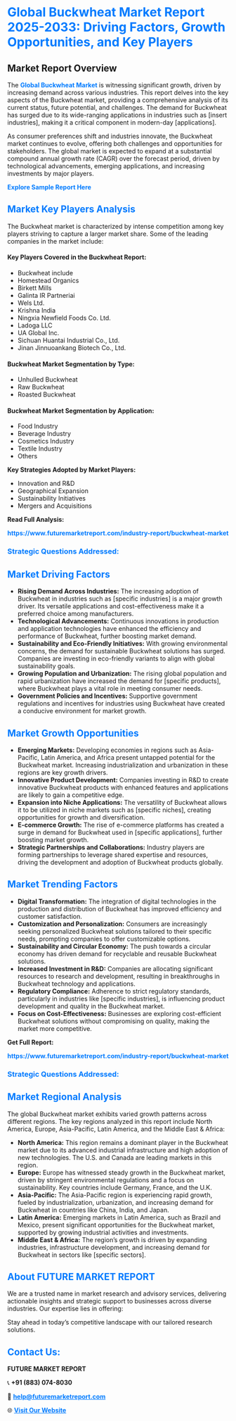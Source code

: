 <h1 style="color: #007BFF;">Global Buckwheat Market Report 2025-2033: Driving Factors, Growth Opportunities, and Key Players</h1>

<section id="overview">
<h2>Market Report Overview</h2>
<p>The <a href="https://www.futuremarketreport.com/industry-report/buckwheat-market" style="color: #007BFF; text-decoration: none;"><strong>Global Buckwheat Market</strong></a> is witnessing significant growth, driven by increasing demand across various industries. This report delves into the key aspects of the Buckwheat market, providing a comprehensive analysis of its current status, future potential, and challenges. The demand for Buckwheat has surged due to its wide-ranging applications in industries such as [insert industries], making it a critical component in modern-day [applications].</p>
<p>As consumer preferences shift and industries innovate, the Buckwheat market continues to evolve, offering both challenges and opportunities for stakeholders. The global market is expected to expand at a substantial compound annual growth rate (CAGR) over the forecast period, driven by technological advancements, emerging applications, and increasing investments by major players.</p>
</section>

<section id="overview">
<p><a href="https://www.futuremarketreport.com/request-sample/reportId=99074" style="color: #007BFF; text-decoration: none;"><strong>Explore Sample Report Here</strong></a></p>
</section>

<section id="key-players">
<h2 style="color: #007BFF;">Market Key Players Analysis</h2>
<p>The Buckwheat market is characterized by intense competition among key players striving to capture a larger market share. Some of the leading companies in the market include:</p>
<h4>Key Players Covered in the Buckwheat Report:</h4>
<ul><li>Buckwheat include</li><li>Homestead Organics</li><li>Birkett Mills</li><li>Galinta IR Partneriai</li><li>Wels Ltd.</li><li>Krishna India</li><li>Ningxia Newfield Foods Co. Ltd.</li><li>Ladoga LLC</li><li>UA Global Inc.</li><li>Sichuan Huantai Industrial Co., Ltd.</li><li>Jinan Jinnuoankang Biotech Co., Ltd.</li></ul>
<h4>Buckwheat Market Segmentation by Type:</h4>
<ul><li>Unhulled Buckwheat</li><li>Raw Buckwheat</li><li>Roasted Buckwheat</li></ul>

<h4>Buckwheat Market Segmentation by Application:</h4>
<ul><li>Food Industry</li><li>Beverage Industry</li><li>Cosmetics Industry</li><li>Textile Industry</li><li>Others</li></ul>
<p><strong>Key Strategies Adopted by Market Players:</strong></p>
<ul>
<li>Innovation and R&D</li>
<li>Geographical Expansion</li>
<li>Sustainability Initiatives</li>
<li>Mergers and Acquisitions</li>
</ul>
</section>

<section>
<p><strong>Read Full Analysis: </strong></p><a href="https://www.futuremarketreport.com/industry-report/buckwheat-market" style="color: #007BFF; text-decoration: none;"><strong>https://www.futuremarketreport.com/industry-report/buckwheat-market</strong></a>
<h3 style="color: #007BFF;">Strategic Questions Addressed:</h3>
</section>

<section id="driving-factors">
<h2 style="color: #007BFF;">Market Driving Factors</h2>
<ul>
<li><strong>Rising Demand Across Industries:</strong> The increasing adoption of Buckwheat in industries such as [specific industries] is a major growth driver. Its versatile applications and cost-effectiveness make it a preferred choice among manufacturers.</li>
<li><strong>Technological Advancements:</strong> Continuous innovations in production and application technologies have enhanced the efficiency and performance of Buckwheat, further boosting market demand.</li>
<li><strong>Sustainability and Eco-Friendly Initiatives:</strong> With growing environmental concerns, the demand for sustainable Buckwheat solutions has surged. Companies are investing in eco-friendly variants to align with global sustainability goals.</li>
<li><strong>Growing Population and Urbanization:</strong> The rising global population and rapid urbanization have increased the demand for [specific products], where Buckwheat plays a vital role in meeting consumer needs.</li>
<li><strong>Government Policies and Incentives:</strong> Supportive government regulations and incentives for industries using Buckwheat have created a conducive environment for market growth.</li>
</ul>
</section>

<section id="growth-opportunities">
<h2 style="color: #007BFF;">Market Growth Opportunities</h2>
<ul>
<li><strong>Emerging Markets:</strong> Developing economies in regions such as Asia-Pacific, Latin America, and Africa present untapped potential for the Buckwheat market. Increasing industrialization and urbanization in these regions are key growth drivers.</li>
<li><strong>Innovative Product Development:</strong> Companies investing in R&D to create innovative Buckwheat products with enhanced features and applications are likely to gain a competitive edge.</li>
<li><strong>Expansion into Niche Applications:</strong> The versatility of Buckwheat allows it to be utilized in niche markets such as [specific niches], creating opportunities for growth and diversification.</li>
<li><strong>E-commerce Growth:</strong> The rise of e-commerce platforms has created a surge in demand for Buckwheat used in [specific applications], further boosting market growth.</li>
<li><strong>Strategic Partnerships and Collaborations:</strong> Industry players are forming partnerships to leverage shared expertise and resources, driving the development and adoption of Buckwheat products globally.</li>
</ul>
</section>

<section id="trending-factors">
<h2 style="color: #007BFF;">Market Trending Factors</h2>
<ul>
<li><strong>Digital Transformation:</strong> The integration of digital technologies in the production and distribution of Buckwheat has improved efficiency and customer satisfaction.</li>
<li><strong>Customization and Personalization:</strong> Consumers are increasingly seeking personalized Buckwheat solutions tailored to their specific needs, prompting companies to offer customizable options.</li>
<li><strong>Sustainability and Circular Economy:</strong> The push towards a circular economy has driven demand for recyclable and reusable Buckwheat solutions.</li>
<li><strong>Increased Investment in R&D:</strong> Companies are allocating significant resources to research and development, resulting in breakthroughs in Buckwheat technology and applications.</li>
<li><strong>Regulatory Compliance:</strong> Adherence to strict regulatory standards, particularly in industries like [specific industries], is influencing product development and quality in the Buckwheat market.</li>
<li><strong>Focus on Cost-Effectiveness:</strong> Businesses are exploring cost-efficient Buckwheat solutions without compromising on quality, making the market more competitive.</li>
</ul>
</section>

<section>
<p><strong>Get Full Report: </strong></p><a href="https://www.futuremarketreport.com/industry-report/buckwheat-market" style="color: #007BFF; text-decoration: none;"><strong>https://www.futuremarketreport.com/industry-report/buckwheat-market</strong></a>
<h3 style="color: #007BFF;">Strategic Questions Addressed:</h3>
</section>


<section id="regional-analysis">
<h2 style="color: #007BFF;">Market Regional Analysis</h2>
<p>The global Buckwheat market exhibits varied growth patterns across different regions. The key regions analyzed in this report include North America, Europe, Asia-Pacific, Latin America, and the Middle East & Africa:</p>
<ul>
<li><strong>North America:</strong> This region remains a dominant player in the Buckwheat market due to its advanced industrial infrastructure and high adoption of new technologies. The U.S. and Canada are leading markets in this region.</li>
<li><strong>Europe:</strong> Europe has witnessed steady growth in the Buckwheat market, driven by stringent environmental regulations and a focus on sustainability. Key countries include Germany, France, and the U.K.</li>
<li><strong>Asia-Pacific:</strong> The Asia-Pacific region is experiencing rapid growth, fueled by industrialization, urbanization, and increasing demand for Buckwheat in countries like China, India, and Japan.</li>
<li><strong>Latin America:</strong> Emerging markets in Latin America, such as Brazil and Mexico, present significant opportunities for the Buckwheat market, supported by growing industrial activities and investments.</li>
<li><strong>Middle East & Africa:</strong> The region’s growth is driven by expanding industries, infrastructure development, and increasing demand for Buckwheat in sectors like [specific sectors].</li>
</ul>
</section>

<footer>
<h2 style="color: #007BFF;">About FUTURE MARKET REPORT</h2>
<p>We are a trusted name in market research and advisory services, delivering actionable insights and strategic support to businesses across diverse industries. Our expertise lies in offering:</p>

<p>Stay ahead in today’s competitive landscape with our tailored research solutions.</p>

<h2 style="color: #007BFF;">Contact Us:</h2>
<p><strong>FUTURE MARKET REPORT</strong></p>
<p>📞 <strong>+91 (883) 074-8030</strong></p>
<p>📧 <strong><a href="mailto:help@futuremarketreport.com" style="color: #007BFF;">help@futuremarketreport.com</a></strong></p>
<p>🌐 <strong><a href="https://www.futuremarketreport.com/" style="color: #007BFF;">Visit Our Website</a></strong></p>
</footer>